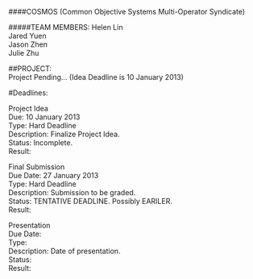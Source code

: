 ####COSMOS (Common Objective Systems Multi-Operator Syndicate)

#####TEAM MEMBERS:
Helen Lin<br>
Jared Yuen<br>
Jason Zhen<br>
Julie Zhu

##PROJECT:  
Project Pending... (Idea Deadline is 10 January 2013)

#Deadlines:

Project Idea<br>
Due: 10 January 2013<br>
Type: Hard Deadline<br>
Description: Finalize Project Idea.<br>
Status: Incomplete.<br>
Result:<br>

Final Submission<br>
Due Date: 27 January 2013<br>
Type: Hard Deadline<br>
Description: Submission to be graded.<br>
Status: TENTATIVE DEADLINE. Possibly EARILER.<br>
Result:<br>

Presentation<br>
Due Date: <br>
Type: <br>
Description: Date of presentation.<br>
Status: <br>
Result: <br>
